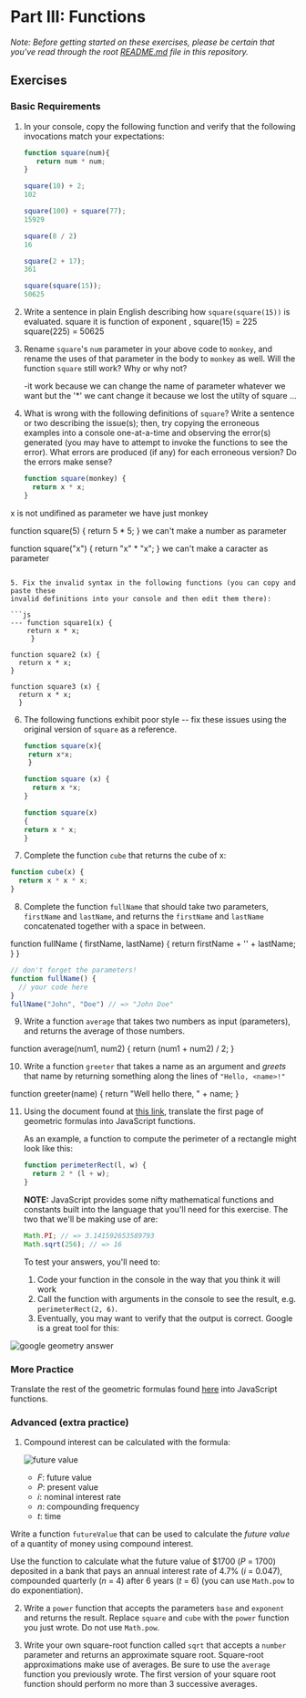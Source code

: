 # Part III: Functions

*Note: Before getting started on these exercises, please be certain that you've read through the root [README.md](../README.md) file in this repository.*

## Exercises

### Basic Requirements

1. In your console, copy the following function and verify
   that the following invocations match your expectations:

   ```js
   function square(num){
      return num * num;
   }

   square(10) + 2;
   102

   square(100) + square(77);
   15929
   
   square(8 / 2)
   16
   
   square(2 + 17);
   361
   
   square(square(15));
   50625
   ```

2. Write a sentence in plain English describing how `square(square(15))` is
   evaluated. 
    square it is function of exponent , square(15) = 225 
                                        square(225) = 50625

3. Rename `square`'s `num` parameter in your above code to `monkey`, and
   rename the uses of that parameter in the body to `monkey` as well. Will the
   function `square` still work? Why or why not?
   
   -it work because we can change the name of parameter whatever we want but the '*' we cant change it because we lost the utilty of square ...

4. What is wrong with the following definitions of `square`? Write a sentence or
   two describing the issue(s); then, try copying the erroneous examples into a
   console one-at-a-time and observing the error(s) generated (you may have to
   attempt to invoke the functions to see the error). What errors are produced
   (if any) for each erroneous version? Do the errors make sense?

   ```js
   function square(monkey) {
     return x * x;
   }
 x is not undifined as parameter
 we have just monkey 
 
   function square(5) {
     return 5 * 5;
   }
we can't make a number as parameter

   function square("x") {
     return "x" * "x";
   }
we can't make a caracter as parameter   
   ```

5. Fix the invalid syntax in the following functions (you can copy and paste these
   invalid definitions into your console and then edit them there):

   ```js
  --- function square1(x) {
       return x * x;
        }

   function square2 (x) {
     return x * x;
   }

   function square3 (x) {
     return x * x;
     }
   ```

6. The following functions exhibit poor style -- fix these issues using the
   original version of `square` as a reference.

   ```js
   function square(x){
    return x*x;
    }

   function square (x) {
     return x *x;
   }

   function square(x)
   {
   return x * x;
   }
   ```

7. Complete the function `cube` that returns the cube of x:

  ```js
  function cube(x) {
    return x * x * x;
  }
  ```

8. Complete the function `fullName` that should take two parameters, `firstName`
   and `lastName`, and returns the `firstName` and `lastName` concatenated
   together with a space in between.


function fullName ( firstName, lastName) { 
   return firstName + '' + lastName;   
}
}
  ```js
  // don't forget the parameters!
  function fullName() {
    // your code here
  }
  fullName("John", "Doe") // => "John Doe"
  ```

9. Write a function `average` that takes two numbers as input (parameters), and
   returns the average of those numbers.
   
  function average(num1, num2) {
	return (num1 + num2) / 2;
}

10. Write a function `greeter` that takes a name as an argument and *greets*
    that name by returning something along the lines of `"Hello, <name>!"`

function greeter(name) {
	return "Well hello there, " + name;
}

11. Using the document found at <a href="http://www.gbcnv.edu/documents/ASC/docs/00000005.pdf" target="_blank">this link</a>, translate the first page of geometric
    formulas into JavaScript functions.

    As an example, a function to compute the perimeter of a rectangle might look
    like this:

    ```js
    function perimeterRect(l, w) {
      return 2 * (l + w);
    }
    ```

    **NOTE:** JavaScript provides some nifty mathematical functions and
    constants built into the language that you'll need for this exercise. The
    two that we'll be making use of are:

    ```js
    Math.PI; // => 3.141592653589793
    Math.sqrt(256); // => 16
    ```

    To test your answers, you'll need to:

    1. Code your function in the console in the way that you think it will work
    2. Call the function with arguments in the console to see the result, e.g.
      `perimeterRect(2, 6)`.
    3. Eventually, you may want to verify that the output is correct. Google is a
       great tool for this:


![google geometry answer](google-geometry-answer.gif)

### More Practice

Translate the rest of the geometric formulas found <a href="http://www.gbcnv.edu/documents/ASC/docs/00000005.pdf" target="_blank">here</a> into JavaScript functions.

### Advanced (extra practice)

1. Compound interest can be calculated with the formula:

    ![future value](future-value.png)

    - *F*: future value
    - *P*: present value
    - *i*: nominal interest rate
    - *n*: compounding frequency
    - *t*: time

  Write a function `futureValue` that can be used to calculate the *future value*
  of a quantity of money using compound interest.

  Use the function to calculate what the future value of $1700 (*P* = 1700)
  deposited in a bank that pays an annual interest rate of 4.7% (*i* = 0.047),
  compounded quarterly (*n* = 4) after 6 years (*t* = 6) (you can use `Math.pow`
  to do exponentiation).

2. Write a `power` function that accepts the parameters `base` and `exponent`
   and returns the result. Replace `square` and `cube` with the `power` function
   you just wrote. Do not use `Math.pow`.

3. Write your own square-root function called `sqrt` that accepts a `number`
   parameter and returns an approximate square root. Square-root approximations
   make use of averages. Be sure to use the `average` function you previously
   wrote. The first version of your square root function should perform no more
   than 3 successive averages.
